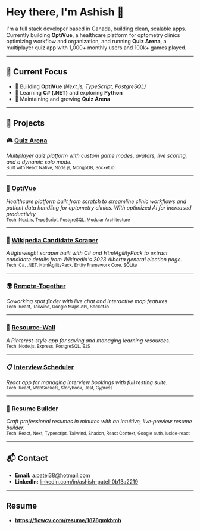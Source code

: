 # Hey there, I'm Ashish 👋

I'm a full stack developer based in Canada, building clean, scalable apps. Currently building **OptiVue**, a healthcare platform for optometry clinics optimizing workflow and organization, and running **Quiz Arena**, a multiplayer quiz app with 1,000+ monthly users and 100k+ games played.

---

## 🎯 Current Focus

- 🧠 Building **OptiVue** *(Next.js, TypeScript, PostgreSQL)*
- 🔧 Learning **C# (.NET)** and exploring **Python**
- 🧩 Maintaining and growing **Quiz Arena**

---

## 🧪 Projects

### 🎮 [Quiz Arena](https://linktr.ee/quizarena)
*Multiplayer quiz platform with custom game modes, avatars, live scoring, and a dynamic solo mode.*  
<sub>Built with React Native, Node.js, MongoDB, Socket.io</sub>

---

### 🏥 [OptiVue](https://github.com/apatel924/opti-crm)
*Healthcare platform built from scratch to streamline clinic workflows and patient data handling for optometry clinics. With optimized Ai for increased productivity*  
<sub>Tech: Next.js, TypeScript, PostgreSQL, Modular Architecture</sub>

---

### 🤖 [Wikipedia Candidate Scraper](https://github.com/apatel924/CandidateInfoAPI)
*A lightweight scraper built with C# and HtmlAgilityPack to extract candidate details from Wikipedia's 2023 Alberta general election page.*  
<sub>Tech: C#, .NET, HtmlAgilityPack, Entity Framework Core, SQLite</sub>

---

### 🌍 [Remote-Together](https://github.com/apatel924/remote_together)
*Coworking spot finder with live chat and interactive map features.*  
<sub>Tech: React, Tailwind, Google Maps API, Socket.io</sub>

---

### 📌 [Resource-Wall](https://github.com/roylyh/Resource-Wall)
*A Pinterest-style app for saving and managing learning resources.*  
<sub>Tech: Node.js, Express, PostgreSQL, EJS</sub>

---

### 📋 [Interview Scheduler](https://github.com/apatel924/speercheck)
*React app for managing interview bookings with full testing suite.*  
<sub>Tech: React, WebSockets, Storybook, Jest, Cypress</sub>

---

### 📂 [Resume Builder]([https://github.com/apatel924/speercheck](https://github.com/apatel924/resume_builder))
*Craft professional resumes in minutes with an intuitive, live‑preview resume builder.*  
<sub>Tech: React, Next, Typescript, Tailwind, Shadcn, React Context, Google auth, lucide-react</sub>

---

## 📬 Contact

- **Email:** [a.patel38@hotmail.com](mailto:a.patel38@hotmail.com)  
- **LinkedIn:** [linkedin.com/in/ashish-patel-0b13a2219](https://www.linkedin.com/in/ashish-patel-0b13a2219)

---

## Resume

- **https://flowcv.com/resume/1878gmkbmh**
